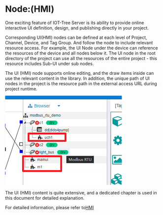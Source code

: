 
Node:(HMI)
==



One exciting feature of IOT-Tree Server is its ability to provide online interactive UI definition, design, and publishing directly in your project.

Corresponding UI(HMI) nodes can be defined at each level of Project, Channel, Device, and Tag Group. And follow the node to include relevant resource access. For example, the UI Node under the device can reference the resources of the device and all nodes below it. The UI node in the root directory of the project can use all the resources of the entire project - this resource includes Sub-UI under sub nodes.

The UI (HMI) node supports online editing, and the draw items inside can use the relevant content in the library. In addition, the unique path of UI nodes in the project is the resource path in the external access URL during project runtime.

<img src="../img/hmi_prj_ch.png"/>



The UI (HMI) content is quite extensive, and a dedicated chapter is used in this document for detailed explanation.



For detailed information, please refer to[HMI][hmi_idx]


[hmi_idx]: ../hmi/index.md
